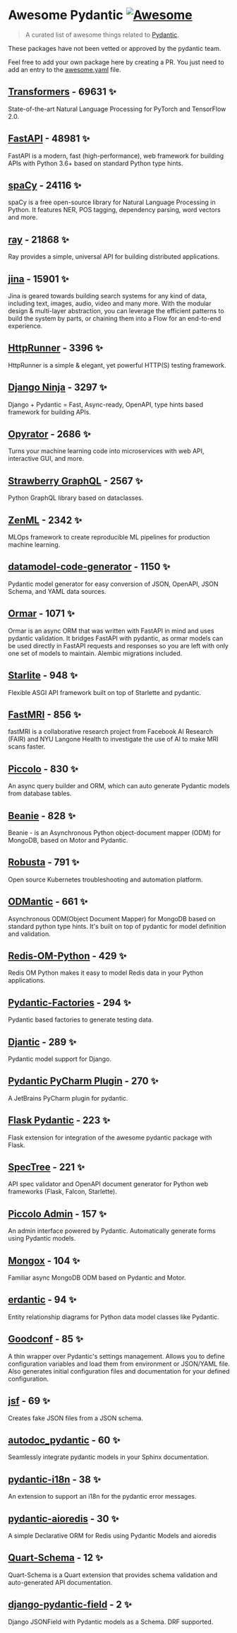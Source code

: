 # Awesome Pydantic [![Awesome](https://awesome.re/badge-flat.svg)](https://github.com/sindresorhus/awesome)

> A curated list of awesome things related to [Pydantic](https://pydantic-docs.helpmanual.io/).

These packages have not been vetted or approved by the pydantic team.

Feel free to add your own package here by creating a PR. You just need to add an entry to the [awesome.yaml](./awesome.yaml) file.


## [Transformers](https://github.com/huggingface/transformers) - 69631 ✨

State-of-the-art Natural Language Processing for PyTorch and TensorFlow 2.0.

## [FastAPI](https://github.com/tiangolo/fastapi) - 48981 ✨

FastAPI is a modern, fast (high-performance), web framework for building APIs with Python 3.6+ based on standard Python type hints.

## [spaCy](https://github.com/explosion/spaCy) - 24116 ✨

spaCy is a free open-source library for Natural Language Processing in Python. It features NER, POS tagging, dependency parsing, word vectors and more.

## [ray](https://github.com/ray-project/ray) - 21868 ✨

Ray provides a simple, universal API for building distributed applications.

## [jina](https://github.com/jina-ai/jina) - 15901 ✨

Jina is geared towards building search systems for any kind of data, including text, images, audio, video and many more. With the modular design & multi-layer abstraction, you can leverage the efficient patterns to build the system by parts, or chaining them into a Flow for an end-to-end experience.

## [HttpRunner](https://github.com/httprunner/httprunner) - 3396 ✨

HttpRunner is a simple & elegant, yet powerful HTTP(S) testing framework.

## [Django Ninja](https://github.com/vitalik/django-ninja) - 3297 ✨

Django + Pydantic = Fast, Async-ready, OpenAPI, type hints based framework for building APIs.

## [Opyrator](https://github.com/ml-tooling/opyrator) - 2686 ✨

Turns your machine learning code into microservices with web API, interactive GUI, and more.

## [Strawberry GraphQL](https://github.com/strawberry-graphql/strawberry) - 2567 ✨

Python GraphQL library based on dataclasses.

## [ZenML](https://github.com/zenml-io/zenml) - 2342 ✨

MLOps framework to create reproducible ML pipelines for production machine learning.

## [datamodel-code-generator](https://github.com/koxudaxi/datamodel-code-generator) - 1150 ✨

Pydantic model generator for easy conversion of JSON, OpenAPI, JSON Schema, and YAML data sources.

## [Ormar](https://github.com/collerek/ormar) - 1071 ✨

Ormar is an async ORM that was written with FastAPI in mind and uses pydantic validation. It bridges FastAPI with pydantic, as ormar models can be used directly in FastAPI requests and responses so you are left with only one set of models to maintain. Alembic migrations included.

## [Starlite](https://github.com/Goldziher/starlite) - 948 ✨

Flexible ASGI API framework built on top of Starlette and pydantic.

## [FastMRI](https://github.com/facebookresearch/fastMRI) - 856 ✨

fastMRI is a collaborative research project from Facebook AI Research (FAIR) and NYU Langone Health to investigate the use of AI to make MRI scans faster.

## [Piccolo](https://github.com/piccolo-orm/piccolo) - 830 ✨

An async query builder and ORM, which can auto generate Pydantic models from database tables.

## [Beanie](https://github.com/roman-right/beanie) - 828 ✨

Beanie - is an Asynchronous Python object-document mapper (ODM) for MongoDB, based on Motor and Pydantic.

## [Robusta](https://github.com/robusta-dev/robusta) - 791 ✨

Open source Kubernetes troubleshooting and automation platform.

## [ODMantic](https://github.com/art049/odmantic) - 661 ✨

Asynchronous ODM(Object Document Mapper) for MongoDB based on standard python type hints. It's built on top of pydantic for model definition and validation.

## [Redis-OM-Python](https://github.com/redis/redis-om-python) - 429 ✨

Redis OM Python makes it easy to model Redis data in your Python applications.

## [Pydantic-Factories](https://github.com/Goldziher/pydantic-factories) - 294 ✨

Pydantic based factories to generate testing data.

## [Djantic](https://github.com/jordaneremieff/djantic) - 289 ✨

Pydantic model support for Django.

## [Pydantic PyCharm Plugin](https://github.com/koxudaxi/pydantic-pycharm-plugin) - 270 ✨

A JetBrains PyCharm plugin for pydantic.

## [Flask Pydantic](https://github.com/bauerji/flask_pydantic) - 223 ✨

Flask extension for integration of the awesome pydantic package with Flask.

## [SpecTree](https://github.com/0b01001001/spectree) - 221 ✨

API spec validator and OpenAPI document generator for Python web frameworks (Flask, Falcon, Starlette).

## [Piccolo Admin](https://github.com/piccolo-orm/piccolo_admin) - 157 ✨

An admin interface powered by Pydantic. Automatically generate forms using Pydantic models.

## [Mongox](https://github.com/aminalaee/mongox) - 104 ✨

Familiar async MongoDB ODM based on Pydantic and Motor.

## [erdantic](https://github.com/drivendataorg/erdantic) - 94 ✨

Entity relationship diagrams for Python data model classes like Pydantic.

## [Goodconf](https://github.com/lincolnloop/goodconf) - 85 ✨

A thin wrapper over Pydantic's settings management. Allows you to define configuration variables and load them from environment or JSON/YAML file. Also generates initial configuration files and documentation for your defined configuration.

## [jsf](https://github.com/ghandic/jsf) - 69 ✨

Creates fake JSON files from a JSON schema.

## [autodoc_pydantic](https://github.com/mansenfranzen/autodoc_pydantic) - 60 ✨

Seamlessly integrate pydantic models in your Sphinx documentation.

## [pydantic-i18n](https://github.com/boardpack/pydantic-i18n) - 38 ✨

An extension to support an i18n for the pydantic error messages.

## [pydantic-aioredis](https://github.com/andrewthetechie/pydantic-aioredis) - 30 ✨

A simple Declarative ORM for Redis using Pydantic Models and aioredis

## [Quart-Schema](https://gitlab.com/pgjones/quart-schema) - 12 ✨

Quart-Schema is a Quart extension that provides schema validation and auto-generated API documentation.

## [django-pydantic-field](https://github.com/surenkov/django-pydantic-field) - 2 ✨

Django JSONField with Pydantic models as a Schema. DRF supported.
